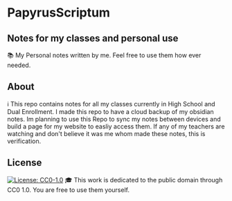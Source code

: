 # PapyrusScriptum
Notes for my classes and personal use
---

📚 My Personal notes written by me. Feel free to use them how ever needed.

## About
ℹ️ This repo contains notes for all my classes currently in High School and Dual Enrollment. I made this repo to have a cloud backup of my obsidian notes. Im planning to use this Repo to sync my notes between devices and build a page for my website to easliy access them. If any of my teachers are watching and don't believe it was me whom made these notes, this is verification.

## License
[![License: CC0-1.0](https://img.shields.io/badge/License-CC0_1.0-lightgrey.svg)](http://creativecommons.org/publicdomain/zero/1.0/)
🎓 This work is dedicated to the public domain through CC0 1.0. You are free to use them yourself.
